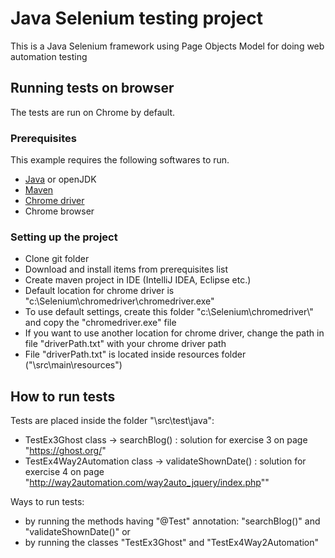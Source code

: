 # Java Selenium testing project

This is a Java Selenium framework using Page Objects Model for doing web automation testing
## Running tests on browser
The tests are run on Chrome by default.

### Prerequisites

This example requires the following softwares to run.
  * [Java](https://www.oracle.com/technetwork/java/javase/downloads/index.html) or openJDK
  * [Maven](https://maven.apache.org/download.cgi)
  * [Chrome driver](https://chromedriver.chromium.org/)
  * Chrome browser

### Setting up the project

* Clone git folder
* Download and install items from prerequisites list
* Create maven project in IDE (IntelliJ IDEA, Eclipse etc.) 
* Default location for chrome driver is "c:\\Selenium\\chromedriver\\chromedriver.exe"
* To use default settings, create this folder "c:\\Selenium\\chromedriver\\" and copy the "chromedriver.exe" file
* If you want to use another location for chrome driver, change the path in file "driverPath.txt" with your chrome driver path
* File "driverPath.txt" is located inside resources folder ("\src\main\resources\")

## How to run tests

Tests are placed inside the folder "\src\test\java\":

* TestEx3Ghost class -> searchBlog() : solution for exercise 3 on page "https://ghost.org/"
* TestEx4Way2Automation class -> validateShownDate() : solution for exercise 4 on page "http://way2automation.com/way2auto_jquery/index.php""

Ways to run tests:
* by running the methods having "@Test" annotation: "searchBlog()" and "validateShownDate()"
or
* by running the classes "TestEx3Ghost" and "TestEx4Way2Automation"
